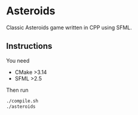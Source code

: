# Asteroids

Classic Asteroids game written in CPP using SFML.

## Instructions

You need
* CMake >3.14
* SFML >2.5

Then run

```bash
./compile.sh
./asteroids
```